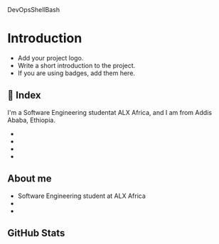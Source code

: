 <div data-react-class="tags/Tags" data-react-props="{&quot;tags&quot;:[{&quot;id&quot;:6,&quot;value&quot;:&quot;DevOps&quot;,&quot;author_id&quot;:null,&quot;created_at&quot;:&quot;2022-06-16T01:59:38.000Z&quot;,&quot;updated_at&quot;:&quot;2022-06-16T01:59:38.000Z&quot;},{&quot;id&quot;:10,&quot;value&quot;:&quot;Shell&quot;,&quot;author_id&quot;:null,&quot;created_at&quot;:&quot;2022-06-16T01:59:38.000Z&quot;,&quot;updated_at&quot;:&quot;2022-06-16T01:59:38.000Z&quot;},{&quot;id&quot;:11,&quot;value&quot;:&quot;Bash&quot;,&quot;author_id&quot;:null,&quot;created_at&quot;:&quot;2022-06-16T01:59:38.000Z&quot;,&quot;updated_at&quot;:&quot;2022-06-16T01:59:38.000Z&quot;}]}" data-react-cache-id="tags/Tags-0"><div class="align-items-center d-flex flex-wrap gap-3 my-2"><span class="label label-primary" style="font-size: 14px;">DevOps</span><span class="label label-primary" style="font-size: 14px;">Shell</span><span class="label label-primary" style="font-size: 14px;">Bash</span></div></div>


# Introduction
- Add your project logo.
- Write a short introduction to the project.
- If you are using badges, add them here.

## :ledger: Index

I'm a Software Engineering studentat ALX Africa, and I am from Addis Ababa, Ethiopia.

- 
-
-
- 
## About me

- Software Engineering student at ALX Africa
- 
-

## GitHub Stats

